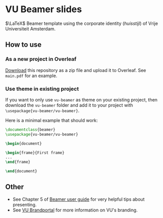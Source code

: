 # VU Beamer slides
$\LaTeX$ Beamer template using the corporate identity (_huisstijl_) of Vrije Universiteit Amsterdam. 

## How to use
### As a new project in Overleaf
[Download](https://github.com/leonlan/vu-beamer/archive/refs/heads/main.zip) this repository as a zip file and upload it to Overleaf. 
See `main.pdf` for an example.

### Use theme in existing project
If you want to only use `vu-beamer` as theme on your existing project, then download the `vu-beamer` folder and add it to your project with `\usepackage{vu-beamer/vu-beamer}`.

Here is a minimal example that should work:

``` tex
\documentclass{beamer}
\usepackage{vu-beamer/vu-beamer}

\begin{document}

\begin{frame}{First frame}
...
\end{frame}

\end{document}
```



## Other
- See Chapter 5 of [Beamer user guide](https://tug.ctan.org/macros/latex/contrib/beamer/doc/beameruserguide.pdf) for very helpful tips about presenting.
- See [VU Brandportal](https://brandportal.vu.nl/modules/product/DigitalStyleGuide/default/grouplist.aspx?ItemId=6739&iflc=en&ifcltr=en)
for more information on VU's branding.

